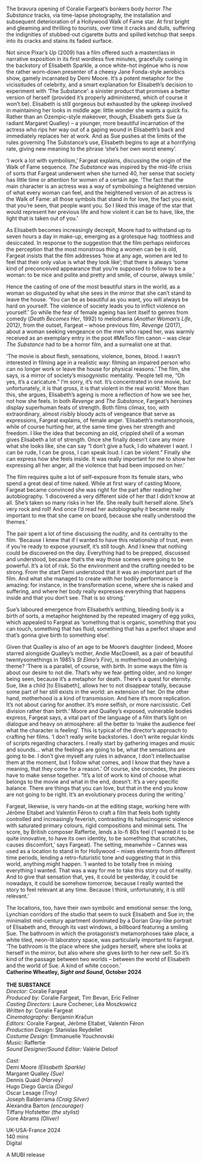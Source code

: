 

The bravura opening of Coralie Fargeat’s bonkers body horror _The Substance_ tracks, via time-lapse photography, the installation and subsequent deterioration of a Hollywood Walk of Fame star. At first bright and gleaming and thrilling to tourists, over time it cracks and dulls, suffering the indignities of stubbed-out cigarette butts and spilled ketchup that seeps into its cracks and stains its faded surface.

Not since Pixar’s _Up_ (2009) has a film offered such a masterclass in narrative exposition in its first wordless five minutes, gracefully cueing in the backstory of Elisabeth Sparkle, a once white-hot ingénue who is now the rather worn-down presenter of a cheesy Jane Fonda-style aerobics show, gamely incarnated by Demi Moore. It’s a potent metaphor for the vicissitudes of celebrity, and a smart explanation for Elisabeth’s decision to experiment with ‘The Substance’: a sinister product that promises a better version of herself (provided it’s properly administered, which of course it won’t be). Elisabeth is still gorgeous but exhausted by the upkeep involved in maintaining her looks in middle age: little wonder she wants a quick fix. Rather than an Ozempic-style makeover, though, Elisabeth gets Sue (a radiant Margaret Qualley) – a younger, more beautiful incarnation of the actress who rips her way out of a gaping wound in Elisabeth’s back and immediately replaces her at work. And as Sue pushes at the limits of the rules governing The Substance’s use, Elisabeth begins to age at a horrifying rate, giving new meaning to the phrase ‘she’s her own worst enemy’.

‘I work a lot with symbolism,’ Fargeat explains, discussing the origin of the Walk of Fame sequence. _The Substance_ was inspired by the mid-life crisis of sorts that Fargeat underwent when she turned 40, her sense that society has little time or attention for women of a certain age. ‘The fact that the main character is an actress was a way of symbolising a heightened version of what every woman can feel, and the heightened version of an actress is the Walk of Fame: all those symbols that stand in for love, the fact you exist, that you’re seen, that people want you. So I liked this image of the star that would represent her previous life and how violent it can be to have, like, the light that is taken out of you.’

As Elisabeth becomes increasingly decrepit, Moore had to withstand up to seven hours a day in make-up, emerging as a grotesque hag: toothless and desiccated. In response to the suggestion that the film perhaps reinforces the perception that the most monstrous thing a women can be is old, Fargeat insists that the film addresses ‘how at any age, women are led to feel that their only value is what they look like’; that there is always ‘some kind of preconceived appearance that you’re supposed to follow to be a woman: to be nice and polite and pretty and smile, of course, always smile.’

Hence the casting of one of the most beautiful stars in the world, as a woman so disgusted by what she sees in the mirror that she can’t stand to leave the house. ‘You can be as beautiful as you want, you will always be hard on yourself. The violence of society leads you to inflict violence on yourself.’ So while the fear of female ageing has lent itself to genres from comedy (_Death Becomes Her_, 1992) to melodrama (_Another Woman’s Life_, 2012), from the outset, Fargeat – whose previous film, _Revenge_ (2017), about a woman seeking vengeance on the men who raped her, was warmly received as an exemplary entry in the post #MeToo film canon – was clear _The Substance_ had to be a horror film, and a surrealist one at that.

‘The movie is about flesh, sensations, violence, bones, blood. I wasn’t interested in filming age in a realistic way: filming an impaired person who can no longer work or leave the house for physical reasons.’ The film, she says, is a mirror of society’s misogynistic mentality. ‘People tell me, “Oh yes, it’s a caricature.” I’m sorry, it’s not. It’s concentrated in one movie, but unfortunately, it is that gross, it is that violent in the real world.’ More than this, she argues, Elisabeth’s ageing is more a reflection of how we see her, not how she feels. In both _Revenge_ and _The Substance_, Fargeat’s heroines display superhuman feats of strength. Both films climax, too, with extraordinary, almost risibly bloody acts of vengeance that serve as expressions, Fargeat explains, of female anger. ‘Elisabeth’s metamorphosis, while of course hurting her, at the same time gives her strength and freedom. I like the idea that becoming an old, crippled shell of a woman gives Elisabeth a lot of strength. Once she finally doesn’t care any more what she looks like, she can say “I don’t give a fuck, I do whatever I want. I can be rude, I can be gross, I can speak loud. I can be violent.” Finally she can express how she feels inside. It was really important for me to show her expressing all her anger, all the violence that had been imposed on her.’

The film requires quite a lot of self-exposure from its female stars, who spend a great deal of time naked. While at first wary of casting Moore, Fargeat became convinced she was right for the part after reading her autobiography. ‘I discovered a very different side of her that I didn’t know at all. She’s taken so many risks in her life. She really built herself alone. She’s very rock and roll! And once I’d read her autobiography it became really important to me that she came on board, because she really understood the themes.’

The pair spent a lot of time discussing the nudity, and its centrality to the film. ‘Because I knew that if I wanted to have this relationship of trust, even if you’re ready to expose yourself, it’s still tough. And I knew that nothing could be discovered on the day. Everything had to be prepped, discussed and understood, because that’s the way those scenes were going to be powerful. It’s a lot of risk. So the environment and the crafting needed to be strong. From the start Demi understood that it was an important part of the film. And what she managed to create with her bodily performance is amazing: for instance, in the transformation scene, where she is naked and suffering, and where her body really expresses everything that happens inside and that you don’t see. That is so strong.’

Sue’s laboured emergence from Elisabeth’s writhing, bleeding body is a birth of sorts, a metaphor heightened by the repeated imagery of egg yolks, which appealed to Fargeat as ‘something that is organic, something that you can touch, something that has fluid, something that has a perfect shape and that’s gonna give birth to something else’.

Given that Qualley is also of an age to be Moore’s daughter (indeed, Moore starred alongside Qualley’s mother, Andie MacDowell, as a pair of beautiful twentysomethings in 1985’s _St Elmo’s Fire_), is motherhood an underlying theme? ‘There is a parallel, of course, with birth. In some ways the film is about our desire to not die. That’s why we fear getting older, and no longer being seen, because it’s a metaphor for death. There’s a quest for eternity. Sue, like a child [to Elisabeth], allows her to not disappear totally, because some part of her still exists in the world: an extension of her. On the other hand, motherhood is a kind of transmission. And here it’s more replication. It’s not about caring for another. It’s more selfish, or more narcissistic. Cell division rather than birth.’ Moore and Qualley’s exposed, vulnerable bodies express, Fargeat says, a vital part of the language of a film that’s light on dialogue and heavy on atmosphere: all the better to ‘make the audience feel what the character is feeling’. This is typical of the director’s approach to crafting her films. ‘I don’t really write backstories. I don’t write regular kinds of scripts regarding characters. I really start by gathering images and music and sounds… what the feelings are going to be, what the sensations are going to be. I don’t give myself any rules in advance, I don’t intellectualise them at the moment, but I follow what comes, and I know that they have a meaning, that they come for a reason.’ Of course, she concedes, the pieces have to make sense together. “It’s a lot of work to kind of choose what belongs to the movie and what in the end, doesn’t. It’s a very specific balance. There are things that you can love, but that in the end you know are not going to be right. It’s an evolutionary process during the writing.’

Fargeat, likewise, is very hands-on at the editing stage, working here with Jérôme Eltabet and Valentin Féron to craft a film that feels both tightly controlled and increasingly feverish, contrasting its hallucinogenic violence with saturated primary colours, rigid compositions and minimal sets. The score, by British composer Raffertie, lends a lo-fi 80s feel (‘I wanted it to be quite innovative, to have its own identity, to be something that scratches, causes discomfort,’ says Fargeat). The setting, meanwhile – Cannes was used as a location to stand in for Hollywood – mixes elements from different time periods, lending a retro-futuristic tone and suggesting that in this world, anything might happen. ‘I wanted to be totally free in mixing everything I wanted. That was a way for me to take this story out of reality. And to give that sensation that, yes, it could be yesterday, it could be nowadays, it could be somehow tomorrow, because I really wanted the story to feel relevant at any time. Because I think, unfortunately, it is still relevant.’

The locations, too, have their own symbolic and emotional sense: the long, Lynchian corridors of the studio that seem to suck Elisabeth and Sue in; the minimalist mid-century apartment dominated by a Dorian Gray-like portrait of Elisabeth and, through its vast windows, a billboard featuring a smiling Sue. The bathroom in which the protagonist’s metamorphoses take place, a white tiled, neon-lit laboratory space, was particularly important to Fargeat. ‘The bathroom is the place where she judges herself, where she looks at herself in the mirror, but also where she gives birth to her new self. So it’s kind of the passage between two worlds – between the world of Elisabeth and the world of Sue. A kind of white cocoon.’  
**Catherine Wheatley, _Sight and Sound_, October 2024**  
<br>
**THE SUBSTANCE**  
_Director:_ Coralie Fargeat  
_Produced by:_ Coralie Fargeat, Tim Bevan, Eric Fellner  
_Casting Directors:_ Laure Cochener, Léa Moszkowicz  
_Written by:_ Coralie Fargeat  
_Cinematography:_ Benjamin Kračun  
_Editors:_ Coralie Fargeat, Jérôme Eltabet, Valentin Féron  
_Production Design:_ Stanislas Reydellet  
_Costume Design:_ Emmanuelle Youchnovski  
_Music:_ Raffertie  
_Sound Designer/Sound Editor:_ Valérie Deloof  

_Cast:_  
Demi Moore _(Elisabeth Sparkle)_  
Margaret Qualley _(Sue)_  
Dennis Quaid _(Harvey)_  
Hugo Diego Garcia _(Diego)_  
Oscar Lesage _(Troy)_  
Joseph Balderrama _(Craig Silver)_  
Alexandra Barton _(encourager)_  
Tiffany Hofstetter _(the stylist)_  
Gore Abrams _(Oliver)_  

UK-USA-France 2024  
140 mins  
Digital  

A MUBI release  
<!--stackedit_data:
eyJoaXN0b3J5IjpbLTY0MzM5MjYxNF19
-->